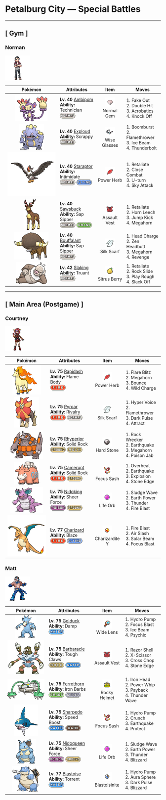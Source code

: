 # Petalburg City — Special Battles

---

## [ Gym ]


### Norman

![Norman](../../assets/important_trainers/norman.png "Norman")

| Pokémon | Attributes | Item | Moves |
|:-------:|------------|:----:|-------|
| ![Ambipom](../../assets/sprites/ambipom/front.gif "Ambipom: To eat, it deftly shucks nuts with its two tails. It rarely uses its arms now.") | **Lv. 40** [Ambipom](../../pokemon/ambipom.md)<br>**Ability:** <span class="tooltip" title="Powers up the Pokémon’s weaker moves.">Technician</span><br>![normal](../../assets/types/normal.png) | ![Normal Gem](../../assets/items/normal_gem.png "Normal Gem")<br><span class="tooltip" title="Held :   When the holder uses a damaging normal-type move, the move has 1.5× power and this item is consumed.">Normal Gem</span> | 1. <span class="tooltip" title="An attack that hits first and makes the target flinch. It only works the first turn the user is in battle.">Fake Out</span><br>2. <span class="tooltip" title="The user slams the target with a long tail, vines, or a tentacle. The target is hit twice in a row.">Double Hit</span><br>3. <span class="tooltip" title="The user nimbly strikes the target. If the user is not holding an item, this attack inflicts massive damage.">Acrobatics</span><br>4. <span class="tooltip" title="The user slaps down the target’s held item, and that item can’t be used in that battle. The move does more damage if the target has a held item.">Knock Off</span> |
| ![Exploud](../../assets/sprites/exploud/front.gif "Exploud: Exploud communicates its feelings to the others by emitting whistle-like sounds from the tubes on its body. This Pokémon only raises its voice when it is in battle.") | **Lv. 40** [Exploud](../../pokemon/exploud.md)<br>**Ability:** <span class="tooltip" title="Makes Normal- and Fighting-type moves hit Ghost-type Pokémon.">Scrappy</span><br>![normal](../../assets/types/normal.png) | ![Wise Glasses](../../assets/items/wise_glasses.png "Wise Glasses")<br><span class="tooltip" title="Held: Increases the power of the holder's special moves by 10%.">Wise Glasses</span> | 1. <span class="tooltip" title="The user attacks everything around it with the destructive power of a terrible, explosive sound.">Boomburst</span><br>2. <span class="tooltip" title="The target is scorched with an intense blast of fire. This may also leave the target with a burn.">Flamethrower</span><br>3. <span class="tooltip" title="The target is struck with an icy-cold beam of energy. This may also leave the target frozen.">Ice Beam</span><br>4. <span class="tooltip" title="A strong electric blast crashes down on the target. This may also leave the target with paralysis.">Thunderbolt</span> |
| ![Staraptor](../../assets/sprites/staraptor/front.gif "Staraptor: When Staravia evolve into Staraptor, they leave the flock to live alone. They have sturdy wings.") | **Lv. 40** [Staraptor](../../pokemon/staraptor.md)<br>**Ability:** <span class="tooltip" title="Lowers the opposing Pokémon’s Attack stat.">Intimidate</span><br>![normal](../../assets/types/normal.png) ![flying](../../assets/types/flying.png) | ![Power Herb](../../assets/items/power_herb.png "Power Herb")<br><span class="tooltip" title="Held: Whenever the holder uses a move that requires a turn to charge first (Bounce, Dig, Dive, Fly, Razor Wind, Skull Bash, Sky Attack, or Solarbeam), this item is consumed and the charge is skipped.  Skull Bash still provides a Defense boost.">Power Herb</span> | 1. <span class="tooltip" title="The user gets revenge for a fainted ally. If an ally fainted in the previous turn, this move becomes more powerful.">Retaliate</span><br>2. <span class="tooltip" title="The user fights the target up close without guarding itself. This also lowers the user’s Defense and Sp. Def stats.">Close Combat</span><br>3. <span class="tooltip" title="After making its attack, the user rushes back to switch places with a party Pokémon in waiting.">U-turn</span><br>4. <span class="tooltip" title="A second-turn attack move where critical hits land more easily. This may also make the target flinch.">Sky Attack</span> |
| ![Sawsbuck](../../assets/sprites/sawsbuck/front.gif "Sawsbuck: They migrate according to the seasons, so some people call Sawsbuck the harbingers of spring.") | **Lv. 40** [Sawsbuck](../../pokemon/sawsbuck.md)<br>**Ability:** <span class="tooltip" title="Boosts the Attack stat when hit by a Grass-type move.">Sap Sipper</span><br>![normal](../../assets/types/normal.png) ![grass](../../assets/types/grass.png) | ![Assault Vest](../../assets/items/assault_vest.png "Assault Vest")<br><span class="tooltip" title="Raises the holder's Special Defense to 1.5×.  Prevents the holder from selecting a status move.">Assault Vest</span> | 1. <span class="tooltip" title="The user gets revenge for a fainted ally. If an ally fainted in the previous turn, this move becomes more powerful.">Retaliate</span><br>2. <span class="tooltip" title="The user drains the target’s energy with its horns. The user’s HP is restored by half the damage taken by the target.">Horn Leech</span><br>3. <span class="tooltip" title="The user jumps up high, then strikes with a kick. If the kick misses, the user hurts itself.">Jump Kick</span><br>4. <span class="tooltip" title="Using its tough and impressive horn, the user rams into the target with no letup.">Megahorn</span> |
| ![Bouffalant](../../assets/sprites/bouffalant/front.gif "Bouffalant: Their fluffy fur absorbs damage, even if they strike foes with a fierce headbutt.") | **Lv. 40** [Bouffalant](../../pokemon/bouffalant.md)<br>**Ability:** <span class="tooltip" title="Boosts the Attack stat when hit by a Grass-type move.">Sap Sipper</span><br>![normal](../../assets/types/normal.png) | ![Silk Scarf](../../assets/items/silk_scarf.png "Silk Scarf")<br><span class="tooltip" title="Held: Increases the power of the holder's Normal moves by 20%.">Silk Scarf</span> | 1. <span class="tooltip" title="The user charges its head into its target, using its powerful guard hair. This also damages the user a little.">Head Charge</span><br>2. <span class="tooltip" title="The user focuses its willpower to its head and attacks the target. This may also make the target flinch.">Zen Headbutt</span><br>3. <span class="tooltip" title="Using its tough and impressive horn, the user rams into the target with no letup.">Megahorn</span><br>4. <span class="tooltip" title="An attack move that inflicts double the damage if the user has been hurt by the opponent in the same turn.">Revenge</span> |
| ![Slaking](../../assets/sprites/slaking/front.gif "Slaking: Wherever Slaking live, rings of over a yard in diameter appear in grassy fields. They are made by the Pokémon as it eats all the grass within reach while lying prone on the ground.") | **Lv. 42** [Slaking](../../pokemon/slaking.md)<br>**Ability:** <span class="tooltip" title="The Pokémon can’t attack on consecutive turns.">Truant</span><br>![normal](../../assets/types/normal.png) | ![Sitrus Berry](../../assets/items/sitrus_berry.png "Sitrus Berry")<br><span class="tooltip" title="Held in battle :   When the holder has 1/2 its max HP remaining or less, it consumes this item to restore 1/4 its max HP.  Used on a party Pokémon :   Restores 1/4 the Pokémon's max HP.">Sitrus Berry</span> | 1. <span class="tooltip" title="The user gets revenge for a fainted ally. If an ally fainted in the previous turn, this move becomes more powerful.">Retaliate</span><br>2. <span class="tooltip" title="Large boulders are hurled at the opposing Pokémon to inflict damage. This may also make the opposing Pokémon flinch.">Rock Slide</span><br>3. <span class="tooltip" title="The user plays rough with the target and attacks it. This may also lower the target’s Attack stat.">Play Rough</span><br>4. <span class="tooltip" title="The user slacks off, restoring its own HP by up to half of its max HP.">Slack Off</span> |

---

## [ Main Area (Postgame) ]


### Courtney

![Courtney](../../assets/important_trainers/courtney.png "Courtney")

| Pokémon | Attributes | Item | Moves |
|:-------:|------------|:----:|-------|
| ![Rapidash](../../assets/sprites/rapidash/front.gif "Rapidash: Rapidash usually can be seen casually cantering in the fields and plains. However, when this Pokémon turns serious, its fiery manes flare and blaze as it gallops its way up to 150 mph.") | **Lv. 75** [Rapidash](../../pokemon/rapidash.md)<br>**Ability:** <span class="tooltip" title="Contact with the Pokémon may burn the attacker.">Flame Body</span><br>![fire](../../assets/types/fire.png) | ![Power Herb](../../assets/items/power_herb.png "Power Herb")<br><span class="tooltip" title="Held: Whenever the holder uses a move that requires a turn to charge first (Bounce, Dig, Dive, Fly, Razor Wind, Skull Bash, Sky Attack, or Solarbeam), this item is consumed and the charge is skipped.  Skull Bash still provides a Defense boost.">Power Herb</span> | 1. <span class="tooltip" title="The user cloaks itself in fire and charges the target. This also damages the user quite a lot. This may leave the target with a burn.">Flare Blitz</span><br>2. <span class="tooltip" title="Using its tough and impressive horn, the user rams into the target with no letup.">Megahorn</span><br>3. <span class="tooltip" title="The user bounces up high, then drops on the target on the second turn. This may also leave the target with paralysis.">Bounce</span><br>4. <span class="tooltip" title="The user shrouds itself in electricity and smashes into its target. This also damages the user a little.">Wild Charge</span> |
| ![Pyroar](../../assets/sprites/pyroar/front.gif "Pyroar: With fiery breath of more than 10,000 degrees Fahrenheit, they viciously threaten any challenger. The females protect the pride’s cubs.") | **Lv. 75** [Pyroar](../../pokemon/pyroar.md)<br>**Ability:** <span class="tooltip" title="Deals more damage to Pokémon of the same gender.">Rivalry</span><br>![fire](../../assets/types/fire.png) ![normal](../../assets/types/normal.png) | ![Silk Scarf](../../assets/items/silk_scarf.png "Silk Scarf")<br><span class="tooltip" title="Held: Increases the power of the holder's Normal moves by 20%.">Silk Scarf</span> | 1. <span class="tooltip" title="The user lets loose a horribly echoing shout with the power to inflict damage.">Hyper Voice</span><br>2. <span class="tooltip" title="The target is scorched with an intense blast of fire. This may also leave the target with a burn.">Flamethrower</span><br>3. <span class="tooltip" title="The user releases a horrible aura imbued with dark thoughts. This may also make the target flinch.">Dark Pulse</span><br>4. <span class="tooltip" title="If it is the opposite gender of the user, the target becomes infatuated and less likely to attack.">Attract</span> |
| ![Rhyperior](../../assets/sprites/rhyperior/front.gif "Rhyperior: It puts rocks in holes in its palms and uses its muscles to shoot them. Geodude are shot at rare times.") | **Lv. 75** [Rhyperior](../../pokemon/rhyperior.md)<br>**Ability:** <span class="tooltip" title="Reduces damage from supereffective attacks.">Solid Rock</span><br>![ground](../../assets/types/ground.png) ![rock](../../assets/types/rock.png) | ![Hard Stone](../../assets/items/hard_stone.png "Hard Stone")<br><span class="tooltip" title="Held: Increases the power of the holder's Rock moves by 20%.">Hard Stone</span> | 1. <span class="tooltip" title="The user launches a huge boulder at the target to attack. The user can’t move on the next turn.">Rock Wrecker</span><br>2. <span class="tooltip" title="The user sets off an earthquake that strikes every Pokémon around it. ">Earthquake</span><br>3. <span class="tooltip" title="Using its tough and impressive horn, the user rams into the target with no letup.">Megahorn</span><br>4. <span class="tooltip" title="The target is stabbed with a tentacle or arm steeped in poison. This may also poison the target.">Poison Jab</span> |
| ![Camerupt](../../assets/sprites/camerupt/front.gif "Camerupt: The humps on Camerupt’s back are formed by a transformation of its bones. They sometimes blast out molten magma. This Pokémon apparently erupts often when it is enraged.") | **Lv. 75** [Camerupt](../../pokemon/camerupt.md)<br>**Ability:** <span class="tooltip" title="Reduces damage from supereffective attacks.">Solid Rock</span><br>![fire](../../assets/types/fire.png) ![ground](../../assets/types/ground.png) | ![Focus Sash](../../assets/items/focus_sash.png "Focus Sash")<br><span class="tooltip" title="Held: If the holder has full HP and is attacked for regular damage that would faint it, this item is consumed and prevents the holder's HP from lowering below 1.  This effect works against multi-hit attacks, but does not work against the effects of Doom Desire or Future Sight.">Focus Sash</span> | 1. <span class="tooltip" title="The user attacks the target at full power. The attack’s recoil harshly lowers the user’s Sp. Atk stat.">Overheat</span><br>2. <span class="tooltip" title="The user sets off an earthquake that strikes every Pokémon around it. ">Earthquake</span><br>3. <span class="tooltip" title="The user attacks everything around it by causing a tremendous explosion. The user faints upon using this move.">Explosion</span><br>4. <span class="tooltip" title="The user stabs the target with sharpened stones from below. Critical hits land more easily.">Stone Edge</span> |
| ![Nidoking](../../assets/sprites/nidoking/front.gif "Nidoking: Nidoking’s thick tail packs enormously destructive power. With one swing, it can topple a metal transmission tower. Once this Pokémon goes on a rampage, there is no stopping it.") | **Lv. 75** [Nidoking](../../pokemon/nidoking.md)<br>**Ability:** <span class="tooltip" title="Removes additional effects to increase move damage.">Sheer Force</span><br>![poison](../../assets/types/poison.png) ![ground](../../assets/types/ground.png) | ![Life Orb](../../assets/items/life_orb.png "Life Orb")<br><span class="tooltip" title="Held: Damage from the holder's moves is increased by 30%.  On each turn the holder uses a damage-inflicting move, it takes 10% its max HP in damage.">Life Orb</span> | 1. <span class="tooltip" title="The user strikes everything around it by swamping the area with a giant sludge wave. This may also poison those hit.">Sludge Wave</span><br>2. <span class="tooltip" title="The user makes the ground under the target erupt with power. This may also lower the target’s Sp. Def.">Earth Power</span><br>3. <span class="tooltip" title="A wicked thunderbolt is dropped on the target to inflict damage. This may also leave the target with paralysis.">Thunder</span><br>4. <span class="tooltip" title="The target is attacked with an intense blast of all-consuming fire. This may also leave the target with a burn.">Fire Blast</span> |
| ![Charizard](../../assets/sprites/charizard/front.gif "Charizard: Charizard flies around the sky in search of powerful opponents. It breathes fire of such great heat that it melts anything. However, it never turns its fiery breath on any opponent weaker than itself.") | **Lv. 77** [Charizard](../../pokemon/charizard.md)<br>**Ability:** <span class="tooltip" title="Powers up Fire-type moves when the Pokémon is in trouble.">Blaze</span><br>![fire](../../assets/types/fire.png) ![flying](../../assets/types/flying.png) | ![Charizardite Y](../../assets/items/charizardite_y.png "Charizardite Y")<br><span class="tooltip" title="Held: Allows Charizard to Mega Evolve into Mega Charizard Y.">Charizardite Y</span> | 1. <span class="tooltip" title="The target is attacked with an intense blast of all-consuming fire. This may also leave the target with a burn.">Fire Blast</span><br>2. <span class="tooltip" title="The user attacks with a blade of air that slices even the sky. This may also make the target flinch.">Air Slash</span><br>3. <span class="tooltip" title="A two-turn attack. The user gathers light, then blasts a bundled beam on the next turn.">Solar Beam</span><br>4. <span class="tooltip" title="The user heightens its mental focus and unleashes its power. This may also lower the target’s Sp. Def.">Focus Blast</span> |

### Matt

![Matt](../../assets/important_trainers/matt.png "Matt")

| Pokémon | Attributes | Item | Moves |
|:-------:|------------|:----:|-------|
| ![Golduck](../../assets/sprites/golduck/front.gif "Golduck: Golduck is the fastest swimmer among all Pokémon. It swims effortlessly, even in a rough, stormy sea. It sometimes rescues people from wrecked ships floundering in high seas.") | **Lv. 75** [Golduck](../../pokemon/golduck.md)<br>**Ability:** <span class="tooltip" title="Prevents the use of self-destructing moves.">Damp</span><br>![water](../../assets/types/water.png) | ![Wide Lens](../../assets/items/wide_lens.png "Wide Lens")<br><span class="tooltip" title="Held: Increases the accuracy of any move the holder uses by 10% (multiplied; i.e. 70% accuracy is increased to 77%).">Wide Lens</span> | 1. <span class="tooltip" title="The target is blasted by a huge volume of water launched under great pressure.">Hydro Pump</span><br>2. <span class="tooltip" title="The user heightens its mental focus and unleashes its power. This may also lower the target’s Sp. Def.">Focus Blast</span><br>3. <span class="tooltip" title="The target is struck with an icy-cold beam of energy. This may also leave the target frozen.">Ice Beam</span><br>4. <span class="tooltip" title="The target is hit by a strong telekinetic force. This may also lower the target’s Sp. Def stat.">Psychic</span> |
| ![Barbaracle](../../assets/sprites/barbaracle/front.gif "Barbaracle: Barbaracle’s legs and hands have minds of their own, and they will move independently. But they usually follow the head’s orders.") | **Lv. 75** [Barbaracle](../../pokemon/barbaracle.md)<br>**Ability:** <span class="tooltip" title="Powers up moves that make direct contact.">Tough Claws</span><br>![rock](../../assets/types/rock.png) ![water](../../assets/types/water.png) | ![Assault Vest](../../assets/items/assault_vest.png "Assault Vest")<br><span class="tooltip" title="Raises the holder's Special Defense to 1.5×.  Prevents the holder from selecting a status move.">Assault Vest</span> | 1. <span class="tooltip" title="The user cuts its target with sharp shells. This may also lower the target’s Defense stat.">Razor Shell</span><br>2. <span class="tooltip" title="The user slashes at the target by crossing its scythes or claws as if they were a pair of scissors.">X-Scissor</span><br>3. <span class="tooltip" title="The user delivers a double chop with its forearms crossed. Critical hits land more easily.">Cross Chop</span><br>4. <span class="tooltip" title="The user stabs the target with sharpened stones from below. Critical hits land more easily.">Stone Edge</span> |
| ![Ferrothorn](../../assets/sprites/ferrothorn/front.gif "Ferrothorn: They attach themselves to cave ceilings, firing steel spikes at targets passing beneath them.") | **Lv. 75** [Ferrothorn](../../pokemon/ferrothorn.md)<br>**Ability:** <span class="tooltip" title="Inflicts damage to the attacker on contact.">Iron Barbs</span><br>![grass](../../assets/types/grass.png) ![steel](../../assets/types/steel.png) | ![Rocky Helmet](../../assets/items/rocky_helmet.png "Rocky Helmet")<br><span class="tooltip" title="Held :   When the holder is hit by a contact move, the attacking Pokémon takes 1/6 its max HP in damage.">Rocky Helmet</span> | 1. <span class="tooltip" title="The user slams the target with its steel-hard head. This may also make the target flinch.">Iron Head</span><br>2. <span class="tooltip" title="The user violently whirls its vines or tentacles to harshly lash the target.">Power Whip</span><br>3. <span class="tooltip" title="The user stores power, then attacks. If the user moves after the target, this attack’s power will be doubled.">Payback</span><br>4. <span class="tooltip" title="The user launches a weak jolt of electricity that paralyzes the target.">Thunder Wave</span> |
| ![Sharpedo](../../assets/sprites/sharpedo/front.gif "Sharpedo: Sharpedo can swim at speeds of up to 75 mph by jetting seawater out of its backside. This Pokémon’s drawback is its inability to swim long distances.") | **Lv. 75** [Sharpedo](../../pokemon/sharpedo.md)<br>**Ability:** <span class="tooltip" title="Its Speed stat is gradually boosted.">Speed Boost</span><br>![water](../../assets/types/water.png) ![dark](../../assets/types/dark.png) | ![Focus Sash](../../assets/items/focus_sash.png "Focus Sash")<br><span class="tooltip" title="Held: If the holder has full HP and is attacked for regular damage that would faint it, this item is consumed and prevents the holder's HP from lowering below 1.  This effect works against multi-hit attacks, but does not work against the effects of Doom Desire or Future Sight.">Focus Sash</span> | 1. <span class="tooltip" title="The target is blasted by a huge volume of water launched under great pressure.">Hydro Pump</span><br>2. <span class="tooltip" title="The user crunches up the target with sharp fangs. This may also lower the target’s Defense stat.">Crunch</span><br>3. <span class="tooltip" title="The user sets off an earthquake that strikes every Pokémon around it. ">Earthquake</span><br>4. <span class="tooltip" title="Enables the user to evade all attacks. Its chance of failing rises if it is used in succession.">Protect</span> |
| ![Nidoqueen](../../assets/sprites/nidoqueen/front.gif "Nidoqueen: Nidoqueen’s body is encased in extremely hard scales. It is adept at sending foes flying with harsh tackles. This Pokémon is at its strongest when it is defending its young.") | **Lv. 75** [Nidoqueen](../../pokemon/nidoqueen.md)<br>**Ability:** <span class="tooltip" title="Removes additional effects to increase move damage.">Sheer Force</span><br>![poison](../../assets/types/poison.png) ![ground](../../assets/types/ground.png) | ![Life Orb](../../assets/items/life_orb.png "Life Orb")<br><span class="tooltip" title="Held: Damage from the holder's moves is increased by 30%.  On each turn the holder uses a damage-inflicting move, it takes 10% its max HP in damage.">Life Orb</span> | 1. <span class="tooltip" title="The user strikes everything around it by swamping the area with a giant sludge wave. This may also poison those hit.">Sludge Wave</span><br>2. <span class="tooltip" title="The user makes the ground under the target erupt with power. This may also lower the target’s Sp. Def.">Earth Power</span><br>3. <span class="tooltip" title="A wicked thunderbolt is dropped on the target to inflict damage. This may also leave the target with paralysis.">Thunder</span><br>4. <span class="tooltip" title="A howling blizzard is summoned to strike opposing Pokémon. This may also leave the opposing Pokémon frozen.">Blizzard</span> |
| ![Blastoise](../../assets/sprites/blastoise/front.gif "Blastoise: Blastoise has water spouts that protrude from its shell. The water spouts are very accurate. They can shoot bullets of water with enough accuracy to strike empty cans from a distance of over 160 feet.") | **Lv. 77** [Blastoise](../../pokemon/blastoise.md)<br>**Ability:** <span class="tooltip" title="Powers up Water-type moves when the Pokémon is in trouble.">Torrent</span><br>![water](../../assets/types/water.png) | ![Blastoisinite](../../assets/items/blastoisinite.png "Blastoisinite")<br><span class="tooltip" title="Held: Allows Blastoise to Mega Evolve into Mega Blastoise.">Blastoisinite</span> | 1. <span class="tooltip" title="The target is blasted by a huge volume of water launched under great pressure.">Hydro Pump</span><br>2. <span class="tooltip" title="The user lets loose a blast of aura power from deep within its body at the target. This attack never misses.">Aura Sphere</span><br>3. <span class="tooltip" title="The user releases a horrible aura imbued with dark thoughts. This may also make the target flinch.">Dark Pulse</span><br>4. <span class="tooltip" title="A howling blizzard is summoned to strike opposing Pokémon. This may also leave the opposing Pokémon frozen.">Blizzard</span> |

